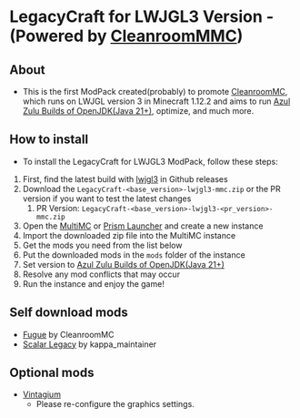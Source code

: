 # LegacyCraft for LWJGL3 Version - (Powered by [CleanroomMMC](https://github.com/CleanroomMC/CleanroomMMC))

## About
- This is the first ModPack created(probably) to promote [CleanroomMC](https://github.com/CleanroomMC), which runs on LWJGL version 3 in Minecraft 1.12.2 and aims to run [Azul Zulu Builds of OpenJDK(Java 21+)](https://www.azul.com/downloads/?version=java-21-lts&package=jre#zulu), optimize, and much more.


## How to install
- To install the LegacyCraft for LWJGL3 ModPack, follow these steps:
1. First, find the latest build with [lwjgl3](https://github.com/tier940/LegacyCraft/releases) in Github releases
2. Download the `LegacyCraft-<base_version>-lwjgl3-mmc.zip` or the PR version if you want to test the latest changes
    1. PR Version: `LegacyCraft-<base_version>-lwjgl3-<pr_version>-mmc.zip`
3. Open the [MultiMC](https://multimc.org/) or [Prism Launcher](https://prismlauncher.org/) and create a new instance
4. Import the downloaded zip file into the MultiMC instance
5. Get the mods you need from the list below
6. Put the downloaded mods in the `mods` folder of the instance
7. Set version to [Azul Zulu Builds of OpenJDK(Java 21+)](https://www.azul.com/downloads/?version=java-21-lts&package=jre#zulu)
8. Resolve any mod conflicts that may occur
9. Run the instance and enjoy the game!


## Self download mods
- [Fugue](https://www.curseforge.com/minecraft/mc-mods/fugue) by CleanroomMC
- [Scalar Legacy](https://www.curseforge.com/minecraft/mc-mods/scalar-legacy) by kappa_maintainer

## Optional mods
- [Vintagium](https://github.com/takureepers/vintagium-unofficial/releases/tag/stable)
    - Please re-configure the graphics settings.
